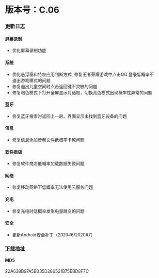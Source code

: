 # 版本号：C.06
### 更新日志
#### 屏幕录制
- 优化屏幕录制功能
#### 系统
- 优化悬浮窗和特权应用判断方式, 修复王者荣耀游戏中点击QQ 登录低概率不退出游戏模式的问题
- 修复退出儿童空间时点击返回键不灵敏的问题
- 修复暗色模式下打开全屏显示对话框，切换亮色模式出现概率性异常的问题
#### 蓝牙
- 修复蓝牙搜索时返回上一层，界面显示未找到蓝牙设备的问题
#### 信息
- 修复信息添加音频文件低概率卡死问题
#### 软件商店
- 修复软件商店低概率加载数据失败问题
#### 网络
- 修复移动网络下低概率无法使用云服务问题
#### 充电
- 修复充电时低概率发生电量跳变的问题
#### 安全
- 更新Android安全补丁（2020#6/2020#7）
### [下载地址](https://download.c.realme.com/osupdate/RMX1971_11_OTA_1060_all_5v5SgbwN8wtK.ozip)

#### MD5
22A638B97A5B035D286521B75EBD8F7C
